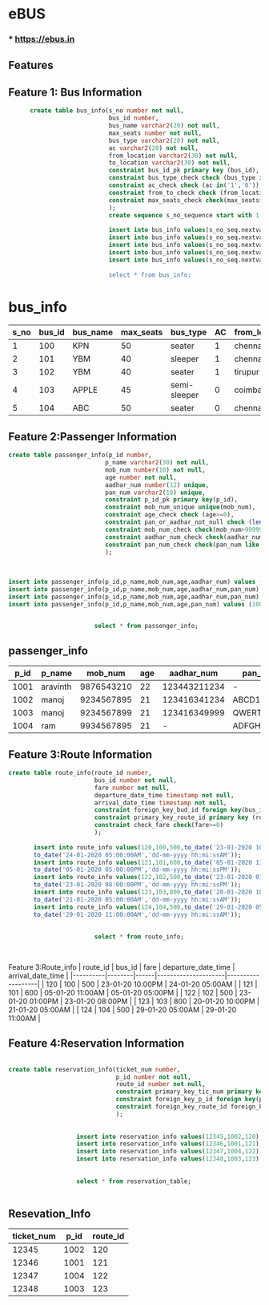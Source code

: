# eBUS
  ### * https://ebus.in

## Features
  
   
## Feature 1: Bus Information
```sql
      create table bus_info(s_no number not null,
                            bus_id number,
                            bus_name varchar2(20) not null,
                            max_seats number not null,
                            bus_type varchar2(20) not null,
                            ac varchar2(20) not null,
                            from_location varchar2(30) not null,
                            to_location varchar2(30) not null,
                            constraint bus_id_pk primary key (bus_id),
                            constraint bus_type_check check (bus_type in('seater','sleeper','semi-sleeper')),
                            constraint ac_check check (ac in('1','0')),
                            constraint from_to_check check (from_location <> to_location),
                            constraint max_seats_check check(max_seats>0)
                            );
                            create sequence s_no_sequence start with 1 increment by 1;
                            
                            insert into bus_info values(s_no_seq.nextval,100,'KPN',50,'sleeper',1,'chennai','tirupur');
                            insert into bus_info values(s_no_seq.nextval,101,'YBM',40,'seater',1,'chennai','salem');
                            insert into bus_info values(s_no_seq.nextval,102,'YBM',40,'sleeper',1,'tirupur','banglore');
                            insert into bus_info values(s_no_seq.nextval,103,'APPLE',45,'semi-sleeper',0,'coimbatore','chennai');
                            insert into bus_info values(s_no_seq.nextval,104,'ABC'',50,'seater',0,'chennai','salem');
                            
                            select * from bus_info;
  ```                          
# bus_info                            
| s_no | bus_id | bus_name | max_seats | bus_type       | AC | from_location | to_location |
|------|--------|----------|-----------|----------------|----|---------------|-------------|
|  1   |  100   |   KPN    |    50     |  seater        | 1  |  chennai      |  tirupur    |
|  2   |  101   |   YBM    |    40     |  sleeper       | 1  |  chennai      |  salem      |
|  3   |  102   |   YBM    |    40     |  seater        | 1  |  tirupur      |  banglore   |
|  4   |  103   |  APPLE   |    45     |  semi-sleeper  | 0  |  coimbatore   |  chennai    |
|  5   |  104   |   ABC    |    50     |  seater        | 0  |  chennai      |  salem      |
                            
                           


                            
                       
                      
 ## Feature 2:Passenger Information   
 ```sql
 create table passenger_info(p_id number,
                            p_name varchar2(30) not null,
                            mob_num number(10) not null,
                            age number not null,
                            aadhar_num number(12) unique,
                            pan_num varchar2(10) unique,
                            constraint p_id_pk primary key(p_id),
                            constraint mob_num_unique unique(mob_num),
                            constraint age_check check (age>=0),
                            constraint pan_or_aadhar_not_null check (length(aadhar_num||pan_num) is not null),
                            constraint mob_num_check check(mob_num>999999999)
                            constraint aadhar_num_check check(aadhar_num>99999999999)
                            constraint pan_num_check check(pan_num like '[A-Z][A-Z][A-Z][A-Z][A-Z][0-9][0-9][0-9][0-9][A-Z]')
                            );
                            
                            
                          
 insert into passenger_info(p_id,p_name,mob_num,age,aadhar_num) values (1001,'aravinth',9876543210,22,123443211234);
 insert into passenger_info(p_id,p_name,mob_num,age,aadhar_num,pan_num) values (1002,'manoj',9234567895,21,123416341234,'ABCD1234E');
 insert into passenger_info(p_id,p_name,mob_num,age,aadhar_num,pan_num) values (1003,'manoj',9234567899,21,123416349999,'QWERT1234Y');
 insert into passenger_info(p_id,p_name,mob_num,age,pan_num) values (1004,'ram',9934567895,21,'ADFGH9999T');
 
 
                         select * from passenger_info;
```


## passenger_info
| p_id | p_name   | mob_num    | age | aadhar_num   | pan_num    |
|------|----------|------------|-----|--------------|------------|
| 1001 | aravinth | 9876543210 | 22  | 123443211234 |     -      |
| 1002 | manoj    | 9234567895 | 21  | 123416341234 | ABCD1234E  |
| 1003 | manoj    | 9234567899 | 21  | 123416349999 | QWERT1234Y |
| 1004 | ram      | 9934567895 | 21  |      -       | ADFGH9999T |
 
 
 

                            
                            
## Feature 3:Route Information                            
```sql
create table route_info(route_id number,
                        bus_id number not null,
                        fare number not null,
                        departure_date_time timestamp not null,
                        arrival_date_time timestamp not null,
                        constraint foreign_key_bud_id foreign key(bus_id) references bus_info(bus_id),
                        constraint primary_key_route_id primary key (route_id),
                        constraint check_fare check(fare>=0)
                        ); 
       
       insert into route_info values(120,100,500,to_date('23-01-2020 10:00:00PM','dd-mm-yyyy hh:mi:ssPM'),
       to_date('24-01-2020 05:00:00AM','dd-mm-yyyy hh:mi:ssAM'));
       insert into route_info values(121,101,600,to_date('05-01-2020 11:00:00AM','dd-mm-yyyy hh:mi:ssPM'),
       to_date('05-01-2020 05:00:00PM','dd-mm-yyyy hh:mi:ssPM'));
       insert into route_info values(122,102,500,to_date('23-01-2020 01:00:00PM','dd-mm-yyyy hh:mi:ssAM'),
       to_date('23-01-2020 08:00:00PM','dd-mm-yyyy hh:mi:ssPM'));
       insert into route_info values(123,103,800,to_date('20-01-2020 10:00:00PM','dd-mm-yyyy hh:mi:ssPM'),
       to_date('21-01-2020 05:00:00AM','dd-mm-yyyy hh:mi:ssAM'));
       insert into route_info values(124,104,500,to_date('29-01-2020 05:00:00AM','dd-mm-yyyy hh:mi:ssPM'),
       to_date('29-01-2020 11:00:00AM','dd-mm-yyyy hh:mi:ssAM'));
       
           
                        select * from route_info;
                        
                        
 ```
 Feature 3:Route_info
| route_id | bus_id | fare | departure_date_time | arrival_date_time |
|----------|--------|------|---------------------|-------------------|
| 120      | 100    | 500  |  23-01-20 10:00PM   |  24-01-20 05:00AM |
| 121      | 101    | 600  |  05-01-20 11:00AM   |  05-01-20 05:00PM |
| 122      | 102    | 500  |  23-01-20 01:00PM   |  23-01-20 08:00PM |
| 123      | 103    | 800  |  20-01-20 10:00PM   |  21-01-20 05:00AM |
| 124      | 104    | 500  |  29-01-20 05:00AM   |  29-01-20 11:00AM |
   
   ## Feature 4:Reservation Information
   ``` sql
       
   create table reservation_info(ticket_num number,
                                 p_id number not null,
                                 route_id number not null,
                                 constraint primary_key_tic_num primary key(ticket_num),
                                 constraint foreign_key_p_id foreign key(p_id) references passenger_info(p_id),
                                 constraint foreign_key_route_id foreign_key(route_id) references route_info(route_id)
                                 );
                                 
                      
                      insert into reservation_info values(12345,1002,120);                     
                      insert into reservation_info values(12346,1001,121);                     
                      insert into reservation_info values(12347,1004,122);                     
                      insert into reservation_info values(12348,1003,123);
                      
                      
                      select * from reservation_table;
                      
   
   ```
   
   
 ## Resevation_Info  
                      
| ticket_num | p_id | route_id |
|------------|------|----------|
| 12345      | 1002 | 120      |
| 12346      | 1001 | 121      |
| 12347      | 1004 | 122      |
| 12348      | 1003 | 123      |
   
   
   
   
                      
   
   
   
   
                      
                      
   
   
   
   
   
   
   
   
   
   
   
   
   
   
                        
                        
                        
       
                        
                        
                        
       
                        
                        
                        
       
                        
                        
                        
                        
